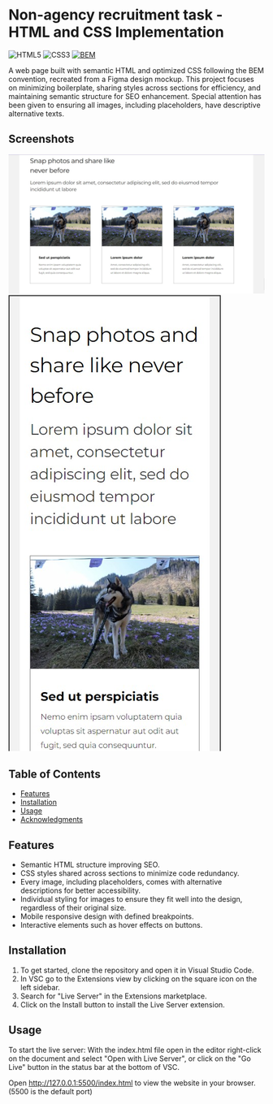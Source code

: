 # Non-agency recruitment task - HTML and CSS Implementation

![HTML5](https://img.shields.io/badge/HTML-5-blue)
![CSS3](https://img.shields.io/badge/CSS-3-blue)
[![BEM](https://img.shields.io/badge/BEM-blue)](https://getbem.com/)

A web page built with semantic HTML and optimized CSS following the BEM convention, recreated from a Figma design mockup. This project focuses on minimizing boilerplate, sharing styles across sections for efficiency, and maintaining semantic structure for SEO enhancement. Special attention has been given to ensuring all images, including placeholders, have descriptive alternative texts.

## Screenshots

![Desktop view of one of the sections](./presentation1.jpg)
![Mobile view of one of the sections](./presentation2.jpg)

## Table of Contents

- [Features](#features)
- [Installation](#installation)
- [Usage](#usage)
- [Acknowledgments](#acknowledgments)

## Features

- Semantic HTML structure improving SEO.
- CSS styles shared across sections to minimize code redundancy.
- Every image, including placeholders, comes with alternative descriptions for better accessibility.
- Individual styling for images to ensure they fit well into the design, regardless of their original size.
- Mobile responsive design with defined breakpoints.
- Interactive elements such as hover effects on buttons.

## Installation

1. To get started, clone the repository and open it in Visual Studio Code.
2. In VSC go to the Extensions view by clicking on the square icon on the left sidebar.
3. Search for "Live Server" in the Extensions marketplace.
4. Click on the Install button to install the Live Server extension.

## Usage

To start the live server: 
With the index.html file open in the editor right-click on the document and select "Open with Live Server", or click on the "Go Live" button in the status bar at the bottom of VSC.

Open http://127.0.0.1:5500/index.html to view the website in your browser. (5500 is the default port)
